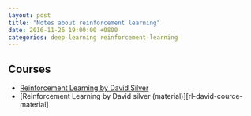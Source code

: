 ```yaml
---
layout: post
title: "Notes about reinforcement learning"
date: 2016-11-26 19:00:00 +0800
categories: deep-learning reinforcement-learning
---
```


## Courses ##
- [Reinforcement Learning by David Silver][rl-david-course]
- [Reinforcement Learning by David silver (material)][rl-david-cource-material]

[rl-david-course]: https://www.youtube.com/playlist?list=PLwQyV9I_3POuVsyB3hCyl3Iieb1oWVfPP
[rl-david-course-material]: http://www0.cs.ucl.ac.uk/staff/d.silver/web/Teaching.html

